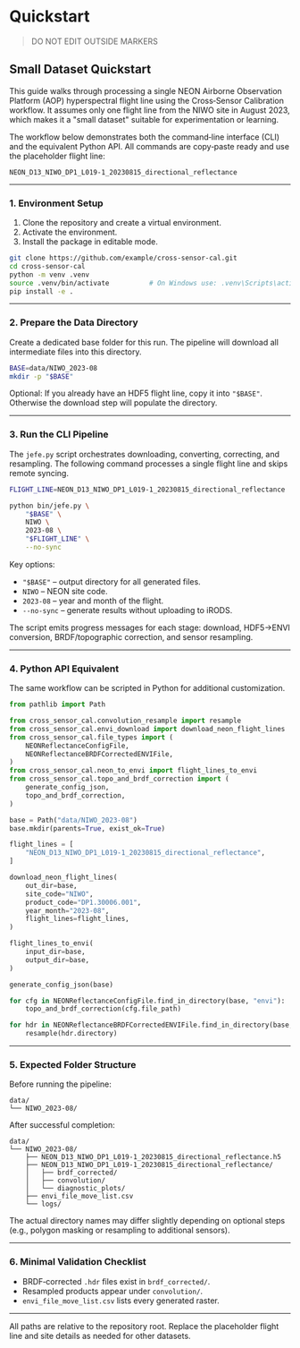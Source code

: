 # Quickstart

> DO NOT EDIT OUTSIDE MARKERS
<!-- FILLME:START -->
## Small Dataset Quickstart

This guide walks through processing a single NEON Airborne Observation Platform (AOP) hyperspectral flight line using the Cross‑Sensor Calibration workflow. It assumes only one flight line from the NIWO site in August 2023, which makes it a "small dataset" suitable for experimentation or learning.

The workflow below demonstrates both the command‑line interface (CLI) and the equivalent Python API. All commands are copy‑paste ready and use the placeholder flight line:

```
NEON_D13_NIWO_DP1_L019-1_20230815_directional_reflectance
```

---

### 1. Environment Setup

1. Clone the repository and create a virtual environment.
2. Activate the environment.
3. Install the package in editable mode.

```bash
git clone https://github.com/example/cross-sensor-cal.git
cd cross-sensor-cal
python -m venv .venv
source .venv/bin/activate          # On Windows use: .venv\Scripts\activate
pip install -e .
```

---

### 2. Prepare the Data Directory

Create a dedicated base folder for this run. The pipeline will download all intermediate files into this directory.

```bash
BASE=data/NIWO_2023-08
mkdir -p "$BASE"
```

Optional: If you already have an HDF5 flight line, copy it into `"$BASE"`. Otherwise the download step will populate the directory.

---

### 3. Run the CLI Pipeline

The `jefe.py` script orchestrates downloading, converting, correcting, and resampling. The following command processes a single flight line and skips remote syncing.

```bash
FLIGHT_LINE=NEON_D13_NIWO_DP1_L019-1_20230815_directional_reflectance

python bin/jefe.py \
    "$BASE" \
    NIWO \
    2023-08 \
    "$FLIGHT_LINE" \
    --no-sync
```

Key options:

- `"$BASE"` – output directory for all generated files.
- `NIWO` – NEON site code.
- `2023-08` – year and month of the flight.
- `--no-sync` – generate results without uploading to iRODS.

The script emits progress messages for each stage: download, HDF5→ENVI conversion, BRDF/topographic correction, and sensor resampling.

---

### 4. Python API Equivalent

The same workflow can be scripted in Python for additional customization.

```python
from pathlib import Path

from cross_sensor_cal.convolution_resample import resample
from cross_sensor_cal.envi_download import download_neon_flight_lines
from cross_sensor_cal.file_types import (
    NEONReflectanceConfigFile,
    NEONReflectanceBRDFCorrectedENVIFile,
)
from cross_sensor_cal.neon_to_envi import flight_lines_to_envi
from cross_sensor_cal.topo_and_brdf_correction import (
    generate_config_json,
    topo_and_brdf_correction,
)

base = Path("data/NIWO_2023-08")
base.mkdir(parents=True, exist_ok=True)

flight_lines = [
    "NEON_D13_NIWO_DP1_L019-1_20230815_directional_reflectance",
]

download_neon_flight_lines(
    out_dir=base,
    site_code="NIWO",
    product_code="DP1.30006.001",
    year_month="2023-08",
    flight_lines=flight_lines,
)

flight_lines_to_envi(
    input_dir=base,
    output_dir=base,
)

generate_config_json(base)

for cfg in NEONReflectanceConfigFile.find_in_directory(base, "envi"):
    topo_and_brdf_correction(cfg.file_path)

for hdr in NEONReflectanceBRDFCorrectedENVIFile.find_in_directory(base, "envi"):
    resample(hdr.directory)
```

---

### 5. Expected Folder Structure

Before running the pipeline:

```text
data/
└── NIWO_2023-08/
```

After successful completion:

```text
data/
└── NIWO_2023-08/
    ├── NEON_D13_NIWO_DP1_L019-1_20230815_directional_reflectance.h5
    ├── NEON_D13_NIWO_DP1_L019-1_20230815_directional_reflectance/
    │   ├── brdf_corrected/
    │   ├── convolution/
    │   └── diagnostic_plots/
    ├── envi_file_move_list.csv
    └── logs/
```

The actual directory names may differ slightly depending on optional steps (e.g., polygon masking or resampling to additional sensors).

---

### 6. Minimal Validation Checklist

- BRDF‑corrected `.hdr` files exist in `brdf_corrected/`.
- Resampled products appear under `convolution/`.
- `envi_file_move_list.csv` lists every generated raster.

---

All paths are relative to the repository root. Replace the placeholder flight line and site details as needed for other datasets.
<!-- FILLME:END -->
